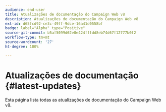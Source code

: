 ```yaml
---
audience: end-user
title: Atualizações de documentação do Campaign Web v8
description: Atualizações de documentação do Campaign Web v8
exl-id: d65fcd92-ce3c-49ff-9dce-16a41d0558bf
badge: label="Alpha" type="Positive"
source-git-commit: b5af5099d62e0e424fffdd8eb74d67f12777b0f2
workflow-type: tm+mt
source-wordcount: '27'
ht-degree: 100%

---
```


# Atualizações de documentação {#latest-updates}

Esta página lista todas as atualizações de documentação do Campaign Web v8.
